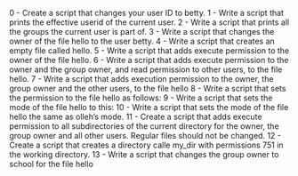 0 - Create a script that changes your user ID to betty.
 1 - Write a script that prints the effective userid of the current user.
 2 - Write a script that prints all the groups the current user is part of.
 3 - Write a script that changes the owner of the file hello to the user betty.
 4 - Write a script that creates an empty file called hello.
 5 - Write a script that adds execute permission to the owner of the file hello.
 6 - Write a script that adds execute permission to the owner and the group owner, and read permission to other users, to the file hello.
 7 - Write a script that adds execution permission to the owner, the group owner and the other users, to the file hello 
 8 - Write a script that sets the permission to the file hello as follows:
 9 - Write a script that sets the mode of the file hello to this:
 10 - Write a script that sets the mode of the file hello the same as olleh’s mode. 
 11 - Create a script that adds execute permission to all subdirectories of the current directory for the owner, the group owner and all other users. Regular files should not be changed. 
 12 - Create a script that creates a directory calle my_dir with permissions 751 in the working directory. 
 13 - Write a script that changes the group owner to school for the file hello
